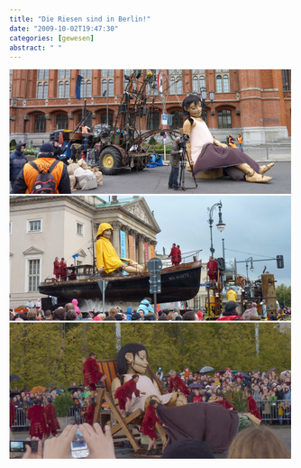 ```yaml
---
title: "Die Riesen sind in Berlin!"
date: "2009-10-02T19:47:30"
categories: [gewesen]
abstract: " "
---
```


![Die kleine Riesin vor dem Roten Rathaus](riesen2.jpg)
![Die kleine Riesin fährt durch Berlin](riesen3.jpg)
![Die kleine Riesin übernachtet im Lustgarten](riesen1.jpg)
